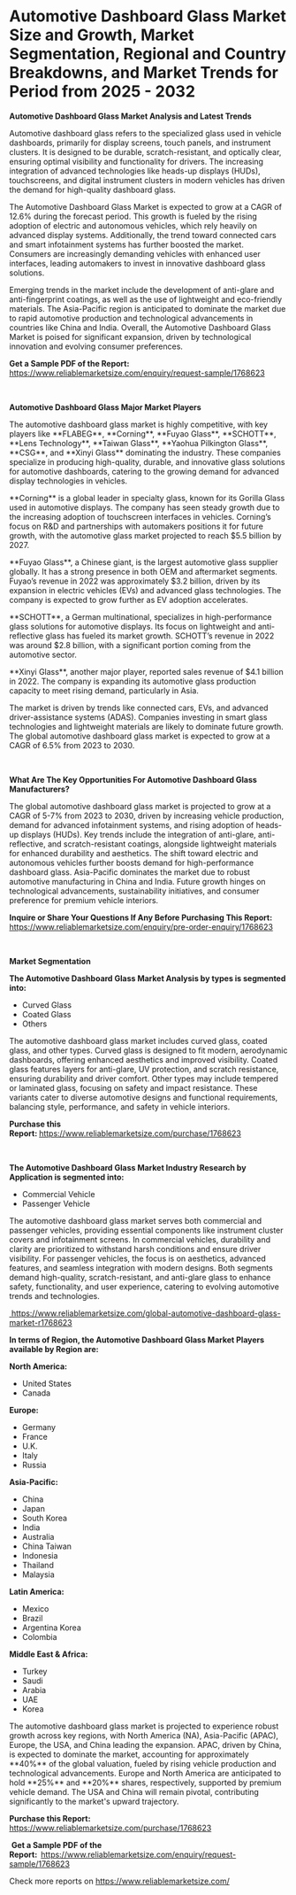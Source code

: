 <p><h1>Automotive Dashboard Glass Market Size and Growth, Market Segmentation, Regional and Country Breakdowns, and Market Trends for Period from 2025 -  2032</h1></p><p><strong>Automotive Dashboard Glass Market Analysis and Latest Trends</strong></p>
<p><p>Automotive dashboard glass refers to the specialized glass used in vehicle dashboards, primarily for display screens, touch panels, and instrument clusters. It is designed to be durable, scratch-resistant, and optically clear, ensuring optimal visibility and functionality for drivers. The increasing integration of advanced technologies like heads-up displays (HUDs), touchscreens, and digital instrument clusters in modern vehicles has driven the demand for high-quality dashboard glass.</p><p>The Automotive Dashboard Glass Market is expected to grow at a CAGR of 12.6% during the forecast period. This growth is fueled by the rising adoption of electric and autonomous vehicles, which rely heavily on advanced display systems. Additionally, the trend toward connected cars and smart infotainment systems has further boosted the market. Consumers are increasingly demanding vehicles with enhanced user interfaces, leading automakers to invest in innovative dashboard glass solutions.</p><p>Emerging trends in the market include the development of anti-glare and anti-fingerprint coatings, as well as the use of lightweight and eco-friendly materials. The Asia-Pacific region is anticipated to dominate the market due to rapid automotive production and technological advancements in countries like China and India. Overall, the Automotive Dashboard Glass Market is poised for significant expansion, driven by technological innovation and evolving consumer preferences.</p></p>
<p><strong>Get a Sample PDF of the Report:&nbsp;</strong> <a href="https://www.reliablemarketsize.com/enquiry/request-sample/1768623?utm_campaign=1167&utm_medium=2&utm_source=Github&utm_content=ia&utm_term=23012025&utm_id=automotive-dashboard-glass">https://www.reliablemarketsize.com/enquiry/request-sample/1768623</a></p>
<p>&nbsp;</p>
<p><strong>Automotive Dashboard Glass Major Market Players</strong></p>
<p><p>The automotive dashboard glass market is highly competitive, with key players like **FLABEG**, **Corning**, **Fuyao Glass**, **SCHOTT**, **Lens Technology**, **Taiwan Glass**, **Yaohua Pilkington Glass**, **CSG**, and **Xinyi Glass** dominating the industry. These companies specialize in producing high-quality, durable, and innovative glass solutions for automotive dashboards, catering to the growing demand for advanced display technologies in vehicles.</p><p>**Corning** is a global leader in specialty glass, known for its Gorilla Glass used in automotive displays. The company has seen steady growth due to the increasing adoption of touchscreen interfaces in vehicles. Corning’s focus on R&D and partnerships with automakers positions it for future growth, with the automotive glass market projected to reach $5.5 billion by 2027.</p><p>**Fuyao Glass**, a Chinese giant, is the largest automotive glass supplier globally. It has a strong presence in both OEM and aftermarket segments. Fuyao’s revenue in 2022 was approximately $3.2 billion, driven by its expansion in electric vehicles (EVs) and advanced glass technologies. The company is expected to grow further as EV adoption accelerates.</p><p>**SCHOTT**, a German multinational, specializes in high-performance glass solutions for automotive displays. Its focus on lightweight and anti-reflective glass has fueled its market growth. SCHOTT’s revenue in 2022 was around $2.8 billion, with a significant portion coming from the automotive sector.</p><p>**Xinyi Glass**, another major player, reported sales revenue of $4.1 billion in 2022. The company is expanding its automotive glass production capacity to meet rising demand, particularly in Asia.</p><p>The market is driven by trends like connected cars, EVs, and advanced driver-assistance systems (ADAS). Companies investing in smart glass technologies and lightweight materials are likely to dominate future growth. The global automotive dashboard glass market is expected to grow at a CAGR of 6.5% from 2023 to 2030.</p></p>
<p>&nbsp;</p>
<p><strong>What Are The Key Opportunities For Automotive Dashboard Glass Manufacturers?</strong></p>
<p><p>The global automotive dashboard glass market is projected to grow at a CAGR of 5-7% from 2023 to 2030, driven by increasing vehicle production, demand for advanced infotainment systems, and rising adoption of heads-up displays (HUDs). Key trends include the integration of anti-glare, anti-reflective, and scratch-resistant coatings, alongside lightweight materials for enhanced durability and aesthetics. The shift toward electric and autonomous vehicles further boosts demand for high-performance dashboard glass. Asia-Pacific dominates the market due to robust automotive manufacturing in China and India. Future growth hinges on technological advancements, sustainability initiatives, and consumer preference for premium vehicle interiors.</p></p>
<p><strong>Inquire or Share Your Questions If Any Before Purchasing This Report:</strong> <a href="https://www.reliablemarketsize.com/enquiry/pre-order-enquiry/1768623?utm_campaign=1167&utm_medium=2&utm_source=Github&utm_content=ia&utm_term=23012025&utm_id=automotive-dashboard-glass">https://www.reliablemarketsize.com/enquiry/pre-order-enquiry/1768623</a></p>
<p>&nbsp;</p>
<p><strong>Market Segmentation</strong></p>
<p><strong>The Automotive Dashboard Glass Market Analysis by types is segmented into:</strong></p>
<p><ul><li>Curved Glass</li><li>Coated Glass</li><li>Others</li></ul></p>
<p><p>The automotive dashboard glass market includes curved glass, coated glass, and other types. Curved glass is designed to fit modern, aerodynamic dashboards, offering enhanced aesthetics and improved visibility. Coated glass features layers for anti-glare, UV protection, and scratch resistance, ensuring durability and driver comfort. Other types may include tempered or laminated glass, focusing on safety and impact resistance. These variants cater to diverse automotive designs and functional requirements, balancing style, performance, and safety in vehicle interiors.</p></p>
<p><strong>Purchase this Report:&nbsp;</strong><a href="https://www.reliablemarketsize.com/purchase/1768623?utm_campaign=1167&utm_medium=2&utm_source=Github&utm_content=ia&utm_term=23012025&utm_id=automotive-dashboard-glass">https://www.reliablemarketsize.com/purchase/1768623</a></p>
<p>&nbsp;</p>
<p><strong>The Automotive Dashboard Glass Market Industry Research by Application is segmented into:</strong></p>
<p><ul><li>Commercial Vehicle</li><li>Passenger Vehicle</li></ul></p>
<p><p>The automotive dashboard glass market serves both commercial and passenger vehicles, providing essential components like instrument cluster covers and infotainment screens. In commercial vehicles, durability and clarity are prioritized to withstand harsh conditions and ensure driver visibility. For passenger vehicles, the focus is on aesthetics, advanced features, and seamless integration with modern designs. Both segments demand high-quality, scratch-resistant, and anti-glare glass to enhance safety, functionality, and user experience, catering to evolving automotive trends and technologies.</p></p>
<p><a href="https://www.reliablemarketsize.com/global-automotive-dashboard-glass-market-r1768623?utm_campaign=1167&utm_medium=2&utm_source=Github&utm_content=ia&utm_term=23012025&utm_id=automotive-dashboard-glass">&nbsp;https://www.reliablemarketsize.com/global-automotive-dashboard-glass-market-r1768623</a></p>
<p><strong>In terms of Region, the Automotive Dashboard Glass Market Players available by Region are:</strong></p>
<p>
    <p> <strong> North America: </strong>
        <ul>
            <li>United States</li>
            <li>Canada</li>
        </ul>
        </p> 
    <p> <strong> Europe: </strong>
        <ul>
            <li>Germany</li>
            <li>France</li>
            <li>U.K.</li>
            <li>Italy</li>
            <li>Russia</li>
        </ul>
        </p> 
    <p> <strong> Asia-Pacific: </strong>
        <ul>
            <li>China</li>
            <li>Japan</li>
            <li>South Korea</li>
            <li>India</li>
            <li>Australia</li>
            <li>China Taiwan</li>
            <li>Indonesia</li>
            <li>Thailand</li>
            <li>Malaysia</li>
        </ul>
        </p> 
    <p> <strong> Latin America: </strong>
        <ul>
            <li>Mexico</li>
            <li>Brazil</li>
            <li>Argentina Korea</li>
            <li>Colombia</li>
        </ul>
        </p> 
    <p> <strong> Middle East & Africa: </strong>
        <ul>
            <li>Turkey</li>
            <li>Saudi</li>
            <li>Arabia</li>
            <li>UAE</li>
            <li>Korea</li>
        </ul>
    </p>
    </p>
<p><p>The automotive dashboard glass market is projected to experience robust growth across key regions, with North America (NA), Asia-Pacific (APAC), Europe, the USA, and China leading the expansion. APAC, driven by China, is expected to dominate the market, accounting for approximately **40%** of the global valuation, fueled by rising vehicle production and technological advancements. Europe and North America are anticipated to hold **25%** and **20%** shares, respectively, supported by premium vehicle demand. The USA and China will remain pivotal, contributing significantly to the market's upward trajectory.</p></p>
<p><strong>Purchase this Report: </strong><a href="https://www.reliablemarketsize.com/purchase/1768623?utm_campaign=1167&utm_medium=2&utm_source=Github&utm_content=ia&utm_term=23012025&utm_id=automotive-dashboard-glass">https://www.reliablemarketsize.com/purchase/1768623</a></p>
<p>&nbsp;<strong>Get a Sample PDF of the Report:&nbsp;&nbsp;</strong><a href="https://www.reliablemarketsize.com/enquiry/request-sample/1768623?utm_campaign=1167&utm_medium=2&utm_source=Github&utm_content=ia&utm_term=23012025&utm_id=automotive-dashboard-glass">https://www.reliablemarketsize.com/enquiry/request-sample/1768623</a></p>
<p><strong></strong></p>
<p>Check more reports on <a href="https://www.reliablemarketsize.com/?utm_campaign=1167&utm_medium=2&utm_source=Github&utm_content=ia&utm_term=23012025&utm_id=automotive-dashboard-glass">https://www.reliablemarketsize.com/</a></p>